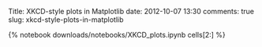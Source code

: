 Title: XKCD-style plots in Matplotlib
date: 2012-10-07 13:30
comments: true
slug: xkcd-style-plots-in-matplotlib

{% notebook downloads/notebooks/XKCD_plots.ipynb cells[2:] %}